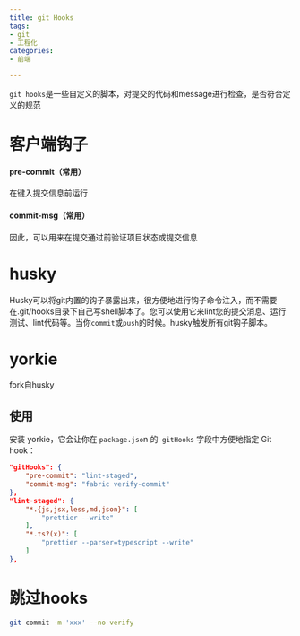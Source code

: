 ```yaml
---
title: git Hooks
tags:
- git
- 工程化
categories: 
- 前端

---
```


`git hooks`是一些自定义的脚本，对提交的代码和message进行检查，是否符合定义的规范

<!-- more -->

# 客户端钩子

#### pre-commit（常用）

在键入提交信息前运行

#### commit-msg（常用）

因此，可以用来在提交通过前验证项目状态或提交信息

# husky

Husky可以将git内置的钩子暴露出来，很方便地进行钩子命令注入，而不需要在.git/hooks目录下自己写shell脚本了。您可以使用它来lint您的提交消息、运行测试、lint代码等。当你`commit`或`push`的时候。husky触发所有git钩子脚本。

# yorkie

fork自husky

## 使用

安装 yorkie，它会让你在 `package.jso`n 的` gitHooks` 字段中方便地指定 Git hook：

```json
"gitHooks": {
    "pre-commit": "lint-staged",
    "commit-msg": "fabric verify-commit"
},
"lint-staged": {
    "*.{js,jsx,less,md,json}": [
    	"prettier --write"
	],
	"*.ts?(x)": [
		"prettier --parser=typescript --write"
	]
},
```
# 跳过hooks

```bash
git commit -m 'xxx' --no-verify
```